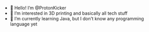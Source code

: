 - 👋 Hello! I’m @ProtonKicker
- 👀 I’m interested in 3D printing and basically all tech stuff
- 🌱 I’m currently learning Java, but I don't know any programming language yet
<!---
ProtonKicker/ProtonKicker is a ✨ special ✨ repository because its `README.md` (this file) appears on your GitHub profile.
You can click the Preview link to take a look at your changes.
--->
